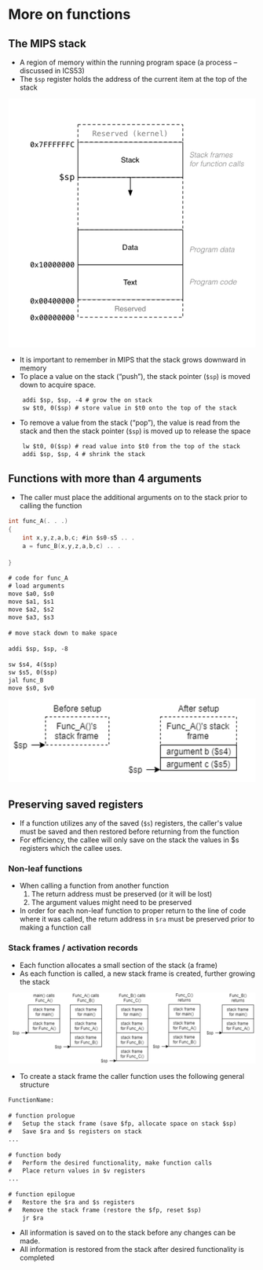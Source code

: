 # More on functions

## The MIPS stack

- A region of memory within the running program space (a process – discussed in ICS53)
- The `$sp` register holds the address of the current item at the top of the stack

![MIPS stack](./figures/mips-stack.png)

- It is important to remember in MIPS that the stack grows downward in memory
- To place a value on the stack (“push”), the stack pointer (`$sp`) is moved down to acquire space.

```
    addi $sp, $sp, -4 # grow the on stack  
    sw $t0, 0($sp) # store value in $t0 onto the top of the stack
```

- To remove a value from the stack (“pop”), the value is read from the stack and then the stack pointer (`$sp`) is moved up to release the space

```
    lw $t0, 0($sp) # read value into $t0 from the top of the stack 
    addi $sp, $sp, 4 # shrink the stack
```

## Functions with more than 4 arguments

- The caller must place the additional arguments on to the stack prior to calling the function

```C
int func_A(. . .)
{  
    int x,y,z,a,b,c; #in $s0-s5 .. .  
    a = func_B(x,y,z,a,b,c) .. .

}
```

```
# code for func_A
# load arguments
move $a0, $s0
move $a1, $s1
move $a2, $s2
move $a3, $s3

# move stack down to make space

addi $sp, $sp, -8

sw $s4, 4($sp)
sw $s5, 0($sp)
jal func_B
move $s0, $v0

```

![Many Argument Function Setup](./figures/many-argument-function-setup.png)

## Preserving saved registers

- If a function utilizes any of the saved (`$s`) registers, the caller's value must be saved and then restored before returning from the function
- For efficiency, the callee will only save on the stack the values in $s registers which the callee uses.

### Non-leaf functions

- When calling a function from another function
    1) The return address must be preserved (or it will be lost)
    2) The argument values might need to be preserved
- In order for each non-leaf function to proper return to the line of code where it was called, the return address in `$ra` must be preserved prior to making a function call

### Stack frames / activation records

- Each function allocates a small section of the stack (a frame)
- As each function is called, a new stack frame is created, further growing the stack

![Stack In Action](./figures/stack-in-action.png)

- To create a stack frame the caller function uses the following general structure

```
FunctionName:

# function prologue
#   Setup the stack frame (save $fp, allocate space on stack $sp) 
#   Save $ra and $s registers on stack  
...  

# function body
#   Perform the desired functionality, make function calls 
#   Place return values in $v registers  
...  

# function epilogue
#   Restore the $ra and $s registers
#   Remove the stack frame (restore the $fp, reset $sp)
    jr $ra
```

- All information is saved on to the stack before any changes can be made.
- All information is restored from the stack after desired functionality is completed

